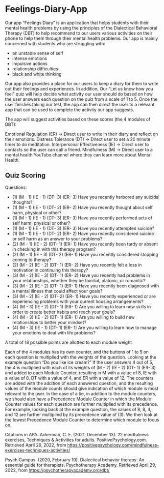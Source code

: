 # Feelings-Diary-App

Our app “Feelings Diary” is an application that helps students with their mental health problems by using the principles of the Dialectical Behavioral Therapy (DBT) to help recommend to our users various activities on their phone to help them through their mental health problems. Our app is mainly concerned with students who are struggling with:
- an unstable sense of self
- intense emotions
- impulsive actions
- relationship difficulties
- black and white thinking

Our app also provides a place for our users to keep a diary for them to write out their feelings and experiences. In addition, Our “Let us know how you feel” quiz will help decide what activity our user should do based on how the user answers each question on the quiz from a scale of 1 to 5. Once the user finishes taking our test, the app can then direct the user to a relevant app that can be used to complete the activity our app suggests.

The app will suggest activities based on these scores (the 4 modules of DBT):

Emotional Regulation (ER) -> Direct user to write in their diary and reflect on their emotions.
Distress Tolerance (DT) -> Direct user to set a 20 minute timer to do meditation.
Interpersonal Effectiveness (IE) -> Direct user to contacts so the user can call a friend.
Mindfulness (M) -> Direct user to a mental health YouTube channel where they can learn more about Mental Health.

Quiz Scoring
-----------------------------------------------------------------------------------------

Questions:
- (1) (M - 1) (IE - 1) (DT- 3) (ER- 3) Have you recently harbored any suicidal
thoughts?
- (1) (M - 1) (IE - 1) (DT- 2) (ER- 2) Have you recently thought about self harm,
physical or other?
- (1) (M - 1) (IE - 1) (DT- 3) (ER- 3) Have you recently performed acts of self harm,
physical or other?
- (1) (M - 1) (IE - 1) (DT- 3) (ER- 3) Have you recently attempted suicide?
- (1) (M - 1) (IE - 1) (DT- 2) (ER- 2) Have you recently considered suicide or self
harm as an answer to your problems?
- (2) (M - 1) (IE - 2) (DT- 1) (ER- 1) Have you recently been tardy or absent in
checking in with this therapy program?
- (2) (M - 1) (IE - 3) (DT- 2) (ER- 1) Have you recently considered stopping coming
to therapy?
- (2) (M - 2) (IE - 2) (DT- 1) (ER- 2) Have you recently felt a loss in motivation in
continuing this therapy?
- (3) (M - 2) (IE - 3) (DT- 1) (ER- 2) Have you recently had problems in your
relationships, whether they be familial, platonic, or romantic?
- (3) (M - 2) (IE - 2) (DT- 1) (ER- 1) Have you recently been diagnosed with a
mental illness that could affect your goals?
- (3) (M - 2) (IE - 2) (DT- 2) (ER- 1) Have you recently experienced or are
experiencing problems with your current housing arrangements?
- (4) (M - 3) (IE - 2) (DT- 1) (ER- 1) Are you willing to learn new skills in order to
create better habits and reach your goals?
- (4) (M - 3) (IE - 2) (DT- 1) (ER- 1) Are you willing to build new relationships to
better your mindset?
- (4) (M - 3) (IE - 1) (DT- 1) (ER- 1) Are you willing to learn how to manage your
emotions to deal with life problems?

A total of 18 possible points are allotted to each module weight


Each of the 4 modules has its own counter, and the buttons of 1 to 5 on each question is
multiplied with the weights of the question. Looking at the example question “Do you like
ice cream?” If the user answers 4 out of 5, the 4 is multiplied with each of its weights of
(M - 2) (IE - 2) (DT- 1) (ER- 3) and added to each Module Counter, resulting in M with a
value of 8, IE with a value of 8, DT with a value of 4, and ER with a value of 12. The
counters are added with the addition of each answered question, and the resulting
values of the module counts should give indication of which module is most relevant to
the user. In the case of a tie, in addition to the module counters, we should also have a
Precedence Module Counter in which the Module Counter values for each question are
further multiplied with its precedence. For example, looking back at the example
question, the values of 8, 8, 4, and 12 are further multiplied by its precedence value of
(3). We then look at the lowest Precedence Module Counter to determine which module
to focus on.

Citations in APA:
Ackerman, C. E. (2021, December 13). 22 mindfulness exercises, Techniques &
Activities for adults. PositivePsychology.com. Retrieved April 29, 2022, from
https://positivepsychology.com/mindfulness-exercises-techniques-activities/

Psych Campus. (2020, February 10). Dialectical behavior therapy: An essential
guide for therapists. Psychotherapy Academy. Retrieved April 29, 2022, from
https://psychotherapyacademy.org/dbt/
